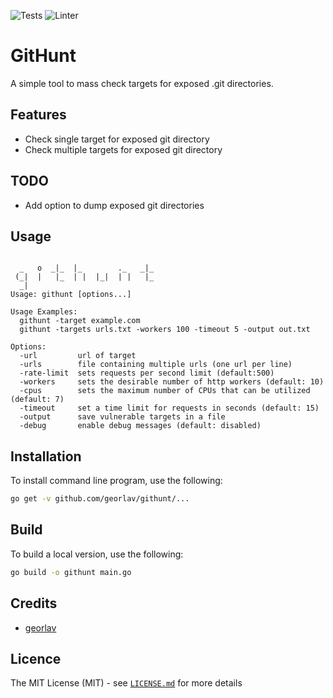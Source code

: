 ![Tests](https://github.com/georlav/githunt/workflows/Tests/badge.svg)
![Linter](https://github.com/georlav/githunt/workflows/Golang-CI/badge.svg)

# GitHunt
A simple tool to mass check targets for exposed .git directories.

## Features
 * Check single target for exposed git directory
 * Check multiple targets for exposed git directory
## TODO
 * Add option to dump exposed git directories

## Usage
```text

  _   o  _|_  |_        ._   _|_ 
 (_|  |   |_  | |  |_|  | |   |_ 
  _|
Usage: githunt [options...] 

Usage Examples:
  githunt -target example.com
  githunt -targets urls.txt -workers 100 -timeout 5 -output out.txt

Options:
  -url         url of target
  -urls        file containing multiple urls (one url per line)
  -rate-limit  sets requests per second limit (default:500)
  -workers     sets the desirable number of http workers (default: 10)
  -cpus        sets the maximum number of CPUs that can be utilized (default: 7)
  -timeout     set a time limit for requests in seconds (default: 15)
  -output      save vulnerable targets in a file
  -debug       enable debug messages (default: disabled)

```

## Installation
To install command line program, use the following:
```bash
go get -v github.com/georlav/githunt/...
```

## Build
To build a local version, use the following:
```bash
go build -o githunt main.go
```

## Credits
 * [georlav](https://github.com/georlav)

## Licence
The MIT License (MIT) - see [`LICENSE.md`](https://github.com/georlav/githunt/blob/master/LICENSE.md) for more details
